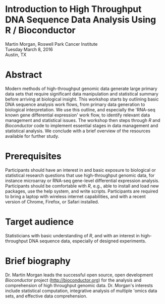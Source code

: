 # Introduction to High Throughput DNA Sequence Data Analysis Using R / Bioconductor

Martin Morgan, Roswell Park Cancer Institute<br />
Tuesday March 8, 2016<br />
Austin, TX

# Abstract

Modern methods of high-throughput genomic data generate large primary
data sets that require significant data manipulation and statistical
summary before arriving at biological insight. This workshop starts by
outlining basic DNA sequence analysis work flows, from primary data
generation to biological interpretation. We use this outline, and
especially the 'RNA-seq known gene differential expression' work flow,
to identify relevant data management and statistical issues. The
workshop then steps through _R_ and _Bioconductor_ code to implement
essential stages in data management and statistical analysis. We
conclude with a brief overview of the resources available for further
study.

# Prerequisites

Participants should have an interest in and basic exposure to
biological or statistical research questions that use high-throughput
genomic data, for instance microarray or RNA-seq gene-level
differential expression analysis. Participants should be comfortable
with _R_, e.g., able to install and load new packages, use the help
system, and write scripts. Participants are required to bring a laptop
with wireless internet capabilities, and with a recent version of
Chrome, Firefox, or Safari installed.

# Target audience

Statisticians with basic understanding of _R_, and with an interest in
high-throughput DNA sequence data, especially of designed experiments.

# Brief biography

Dr. Martin Morgan leads the successful open source, open development
_Bioconductor_ project (http://bioconductor.org) for the analysis and
comprehension of high throughput genomic data. Dr. Morgan's interests
include statistical computation, integrative analysis of multiple
'omics data sets, and effective data comprehension.
